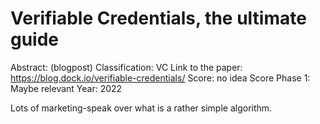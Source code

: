 # Verifiable Credentials, the ultimate guide

Abstract: (blogpost)
Classification: VC
Link to the paper: https://blog.dock.io/verifiable-credentials/
Score: no idea
Score Phase 1: Maybe relevant
Year: 2022

Lots of marketing-speak over what is a rather simple algorithm.